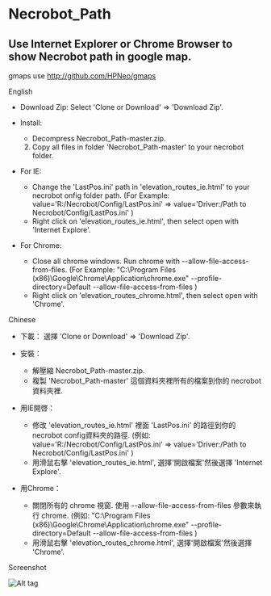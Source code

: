 # Necrobot_Path

## Use Internet Explorer or Chrome Browser to show Necrobot path in google map.

gmaps use http://github.com/HPNeo/gmaps


English
*  Download Zip:
    Select 'Clone or Download' => 'Download Zip'.
    
*  Install: 
    - Decompress Necrobot_Path-master.zip.
    2. Copy all files in folder 'Necrobot_Path-master' to your necrobot folder.
  
+  For IE:
    - Change the 'LastPos.ini' path in 'elevation_routes_ie.html' to your necrobot onfig folder path. 
      (For Example: value='R:/Necrobot/Config/LastPos.ini' =>   value='Driver:/Path to Necrobot/Config/LastPos.ini' )
    - Right click on 'elevation_routes_ie.html', then select open with 'Internet Explore'.  
  

+  For Chrome:
    - Close all chrome windows. Run chrome with --allow-file-access-from-files. 
      (For Example: "C:\Program Files (x86)\Google\Chrome\Application\chrome.exe" --profile-directory=Default --allow-file-access-from-files )
    - Right click on 'elevation_routes_chrome.html', then select open with 'Chrome'.
    
Chinese
*  下載：
    選擇 'Clone or Download' => 'Download Zip'.
  
*  安裝：
    - 解壓縮 Necrobot_Path-master.zip.
    - 複製 'Necrobot_Path-master' 這個資料夾裡所有的檔案到你的 necrobot 資料夾裡.
  
+  用IE開啓：
    - 修改  'elevation_routes_ie.html' 裡面 'LastPos.ini' 的路徑到你的 necrobot config資料夾的路徑. 
      (例如: value='R:/Necrobot/Config/LastPos.ini' =>   value='Driver:/Path to Necrobot/Config/LastPos.ini' )
    - 用滑鼠右擊 'elevation_routes_ie.html', 選擇'開啟檔案'然後選擇 'Internet Explore'.  
  

+  用Chrome：
    - 關閉所有的 chrome 視窗. 使用 --allow-file-access-from-files 參數來執行 chrome. 
      (例如: "C:\Program Files (x86)\Google\Chrome\Application\chrome.exe" --profile-directory=Default --allow-file-access-from-files )
    - 用滑鼠右擊 'elevation_routes_chrome.html', 選擇'開啟檔案'然後選擇 'Chrome'.   



Screenshot

![Alt tag](https://cloud.githubusercontent.com/assets/8318959/17768361/3f0a887a-6566-11e6-8049-c558e7d2f670.png)


